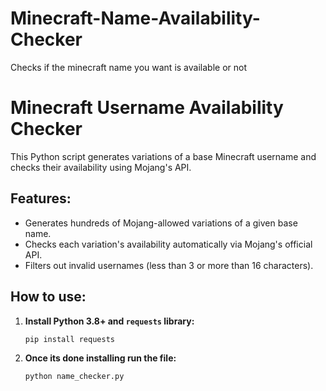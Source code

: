 # Minecraft-Name-Availability-Checker
Checks if the minecraft name you want is available or not

# Minecraft Username Availability Checker

This Python script generates variations of a base Minecraft username and checks their availability using Mojang's API.

## Features:
- Generates hundreds of Mojang-allowed variations of a given base name.
- Checks each variation's availability automatically via Mojang's official API.
- Filters out invalid usernames (less than 3 or more than 16 characters).

## How to use:

1. **Install Python 3.8+ and `requests` library:**
   ```bash
   pip install requests
2. **Once its done installing run the file:**
   ```bash
   python name_checker.py
